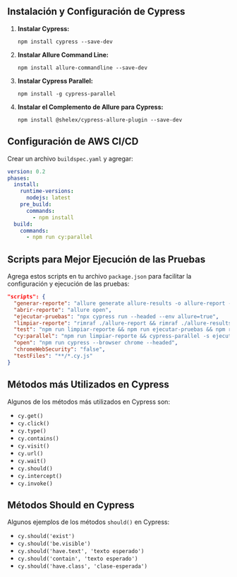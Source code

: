 
## Instalación y Configuración de Cypress

1. **Instalar Cypress:**
   ```
   npm install cypress --save-dev
   ```

2. **Instalar Allure Command Line:**
   ```
   npm install allure-commandline --save-dev
   ```

3. **Instalar Cypress Parallel:**
   ```
   npm install -g cypress-parallel
   ```

4. **Instalar el Complemento de Allure para Cypress:**
   ```
   npm install @shelex/cypress-allure-plugin --save-dev
   ```

## Configuración de AWS CI/CD

Crear un archivo `buildspec.yaml` y agregar:

```yaml
version: 0.2
phases:
  install:
    runtime-versions:
      nodejs: latest
    pre_build:
      commands:
        - npm install
  build:
    commands:
      - npm run cy:parallel
```

## Scripts para Mejor Ejecución de las Pruebas

Agrega estos scripts en tu archivo `package.json` para facilitar la configuración y ejecución de las pruebas:

```json
"scripts": {
  "generar-reporte": "allure generate allure-results -o allure-report --clean",
  "abrir-reporte": "allure open",
  "ejecutar-pruebas": "npx cypress run --headed --env allure=true",
  "limpiar-reporte": "rimraf ./allure-report && rimraf ./allure-results",
  "test": "npm run limpiar-reporte && npm run ejecutar-pruebas && npm run generar-reporte && npm run abrir-reporte",
  "cy:parallel": "npm run limpiar-reporte && cypress-parallel -s ejecutar-pruebas -d ./cypress/e2e/tests -a && npm run generar-reporte",
  "open": "npm run cypress --browser chrome --headed",
  "chromeWebSecurity": "false",
  "testFiles": "**/*.cy.js"
}
```

## Métodos más Utilizados en Cypress

Algunos de los métodos más utilizados en Cypress son:

- `cy.get()`
- `cy.click()`
- `cy.type()`
- `cy.contains()`
- `cy.visit()`
- `cy.url()`
- `cy.wait()`
- `cy.should()`
- `cy.intercept()`
- `cy.invoke()`

## Métodos Should en Cypress

Algunos ejemplos de los métodos `should()` en Cypress:

- `cy.should('exist')`
- `cy.should('be.visible')`
- `cy.should('have.text', 'texto esperado')`
- `cy.should('contain', 'texto esperado')`
- `cy.should('have.class', 'clase-esperada')`

